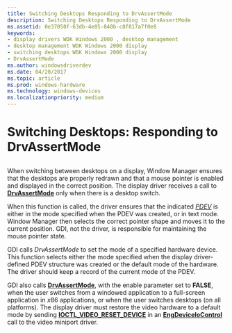 ```yaml
---
title: Switching Desktops Responding to DrvAssertMode
description: Switching Desktops Responding to DrvAssertMode
ms.assetid: 0e37050f-63db-4e85-840b-c8f817a7f0e8
keywords:
- display drivers WDK Windows 2000 , desktop management
- desktop management WDK Windows 2000 display
- switching desktops WDK Windows 2000 display
- DrvAssertMode
ms.author: windowsdriverdev
ms.date: 04/20/2017
ms.topic: article
ms.prod: windows-hardware
ms.technology: windows-devices
ms.localizationpriority: medium
---
```


# Switching Desktops: Responding to DrvAssertMode


## <span id="ddk_switching_desktops_responding_to_drvassertmode_gg"></span><span id="DDK_SWITCHING_DESKTOPS_RESPONDING_TO_DRVASSERTMODE_GG"></span>


When switching between desktops on a display, Window Manager ensures that the desktops are properly redrawn and that a mouse pointer is enabled and displayed in the correct position. The display driver receives a call to [**DrvAssertMode**](https://msdn.microsoft.com/library/windows/hardware/ff556178) only when there is a desktop switch.

When this function is called, the driver ensures that the indicated [*PDEV*](https://msdn.microsoft.com/library/windows/hardware/ff556325#wdkgloss-pdev) is either in the mode specified when the PDEV was created, or in text mode. Window Manager then selects the correct pointer shape and moves it to the current position. GDI, not the driver, is responsible for maintaining the mouse pointer state.

GDI calls *DrvAssertMode* to set the mode of a specified hardware device. This function selects either the mode specified when the display driver-defined PDEV structure was created or the default mode of the hardware. The driver should keep a record of the current mode of the PDEV.

GDI also calls [**DrvAssertMode**](https://msdn.microsoft.com/library/windows/hardware/ff556178), with the enable parameter set to **FALSE**, when the user switches from a windowed application to a full-screen application in *x*86 applications, or when the user switches desktops (on all platforms). The display driver must restore the video hardware to a default mode by sending [**IOCTL\_VIDEO\_RESET\_DEVICE**](https://msdn.microsoft.com/library/windows/hardware/ff567834) in an [**EngDeviceIoControl**](https://msdn.microsoft.com/library/windows/hardware/ff564838) call to the video miniport driver.

 

 





